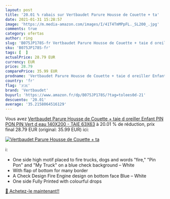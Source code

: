 ```yaml
---
layout: post
title: '20.01 % rabais sur Vertbaudet Parure Housse de Couette + ta'
date: 2021-01-31 15:28:57
image: 'https://m.media-amazon.com/images/I/41T4TmMPpFL._SL200_.jpg'
comments: true
category: ofertas
author: ring
slug: 'B075JP178S-fr Vertbaudet Parure Housse de Couette + taie d oreiller...'
sku: 'B075JP178S-fr'
tags: [  ]
actualPrice: 28.79 EUR
currency: EUR
price: 28.79
comparePrice: 35.99 EUR
prodname: 'Vertbaudet Parure Housse de Couette + taie d oreiller Enfant PIN PON PIN Vert d eau 140X200 - TAIE 63X63'
country: 'fr'
flag: '🇫🇷'
brand: 'Vertbaudet'
buyurl: 'https://www.amazon.fr/dp/B075JP178S/?tag=tolees0d-21'
descuento: '20.01'
average: '35.2158064516129'
---
```


Vous avez [Vertbaudet Parure Housse de Couette + taie d oreiller Enfant PIN PON PIN Vert d eau 140X200 - TAIE 63X63](https://www.amazon.fr/dp/B075JP178S/?tag=tolees0d-21)  à  20.01 % de réduction, prix final  28.79 EUR (original: 35.99 EUR) ici:

[![Vertbaudet Parure Housse de Couette + ta](https://m.media-amazon.com/images/I/41T4TmMPpFL._SL200_.jpg)](https://www.amazon.fr/dp/B075JP178S/?tag=tolees0d-21)

ℹ️:

- One side high motif placed to fire trucks, dogs and words "fire," "Pin Pon" and "My Truck" on a blue check background – White
- With flap of bottom for many border
- A Check Design Fire Engine design on bottom face Blue – White
- One side Fully Printed with colourful drops

[🛒 Achetez-le maintenant!!](https://www.amazon.fr/dp/B075JP178S/?tag=tolees0d-21)
